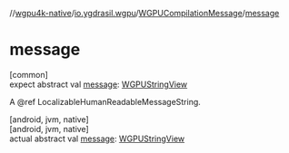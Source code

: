 //[wgpu4k-native](../../../index.md)/[io.ygdrasil.wgpu](../index.md)/[WGPUCompilationMessage](index.md)/[message](message.md)

# message

[common]\
expect abstract val [message](message.md): [WGPUStringView](../-w-g-p-u-string-view/index.md)

A @ref LocalizableHumanReadableMessageString.

[android, jvm, native]\
[android, jvm, native]\
actual abstract val [message](message.md): [WGPUStringView](../-w-g-p-u-string-view/index.md)